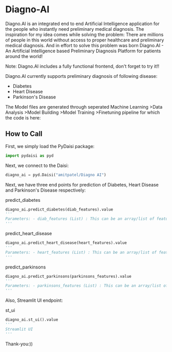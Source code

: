 # Diagno-AI

Diagno.AI is an integrated end to end Artificial Intelligence application for the people who instantly need preliminary medical diagnosis. The inspiration for my idea comes while solving the problem: There are millions of people in this world without access to proper healthcare and preliminary medical diagnosis. And in effort to solve this problem was born Diagno.AI - An Artificial Intelligence based Preliminary Diagnosis Platform for patients around the world!

Note: Diagno.AI includes a fully functional frontend, don't forget to try it!!

Diagno.AI currently supports preliminary diagnosis of following disease:
- Diabetes
- Heart Disease
- Parkinson's Disease

The Model files are generated through seperated Machine Learning >Data Analysis >Model Building >Model Training >Finetuning pipeline for which the code is here: 

## How to Call

First, we simply load the PyDaisi package:

```python
import pydaisi as pyd
```

Next, we connect to the Daisi:

```python
diagno_ai = pyd.Daisi("amitpatel/Diagno AI")
```

Next, we have three end points for prediction of Diabetes, Heart Disease and Parkinson's Disease respectively:

predict_diabetes
```python
diagno_ai.predict_diabetes(diab_features).value
'''
Parameters: - diab_features (List) : This can be an array/list of features/params as a model inputs Sample Param Order: [Pregnancies, Glucose, BloodPressure, SkinThickness, Insulin, BMI, DiabetesPedigreeFunction, Age] Returns : A probab score which tells scale of diabetes
'''
```

predict_heart_disease
```python
diagno_ai.predict_heart_disease(heart_features).value
'''
Parameters: - heart_features (List) : This can be an array/list of features/params as a model inputs Sample Param Order: [age, sex, cp, trestbps, chol, fbs, restecg,thalach,exang,oldpeak,slope,ca,thal] Returns : A probab score which tells scale of heart disease
'''
```

predict_parkinsons
```python
diagno_ai.predict_parkinsons(parkinsons_features).value
'''
Parameters: - parkinsons_features (List) : This can be an array/list of features/params as a model inputs Sample Param Order: [fo, fhi, flo, Jitter_percent, Jitter_Abs, RAP, PPQ,DDP,Shimmer,Shimmer_dB,APQ3,APQ5,APQ,DDA,NHR,HNR,RPDE,DFA,spread1,spread2,D2,PPE] Returns : A probab score which tells scale of parkinsons
'''
```

Also, Streamlit UI endpoint:

st_ui
```python
diagno_ai.st_ui().value
'''
Streamlit UI
'''
```

Thank-you:))


